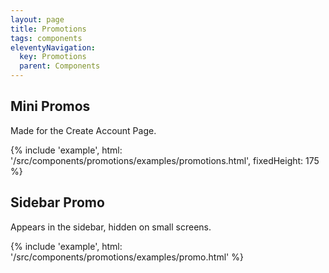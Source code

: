 ```yaml
---
layout: page
title: Promotions
tags: components
eleventyNavigation:
  key: Promotions
  parent: Components
---
```


## Mini Promos

Made for the Create Account Page.

{%
	include 'example',
	html: '/src/components/promotions/examples/promotions.html',
	fixedHeight: 175
%}

## Sidebar Promo

Appears in the sidebar, hidden on small screens.

{% include 'example', html: '/src/components/promotions/examples/promo.html' %}
